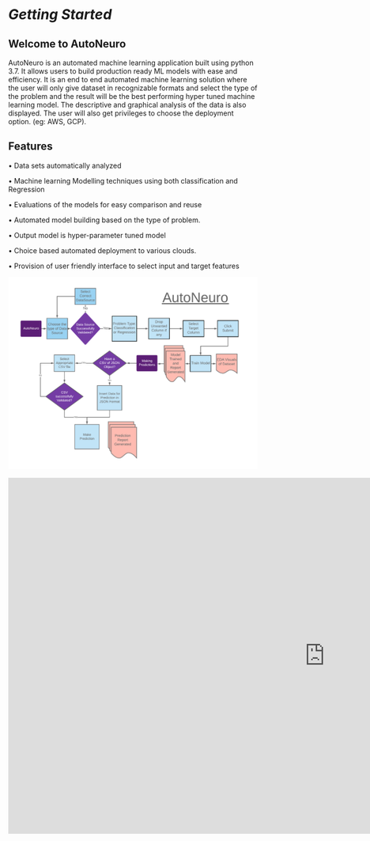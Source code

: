 # **_Getting Started_**

## Welcome to AutoNeuro

AutoNeuro is an automated machine learning application built using python 3.7. It allows users to build production ready ML models with ease and efficiency. It is an end to end automated machine learning solution where the user will only give dataset in recognizable formats and select the type of the problem and the result will be the best performing hyper tuned machine learning model. The descriptive and graphical analysis of the data is also displayed. The user will also get privileges to choose the deployment option. (eg: AWS, GCP).

##  Features 

•	Data sets automatically analyzed

•	Machine learning Modelling techniques using both classification and Regression

•	Evaluations of the models  for easy comparison and reuse

•	Automated model building based on the type of problem.

•	Output model is hyper-parameter tuned model 

•	Choice based automated deployment to various clouds.

•	Provision of user friendly interface to select input and target features 

![workflow](../img/AutoNeuro.png)

<div class="video-wrapper">
  <iframe width="1280" height="720" src="https://www.youtube.com/embed/000aP84lPy8" frameborder="0" allowfullscreen></iframe>
</div>
